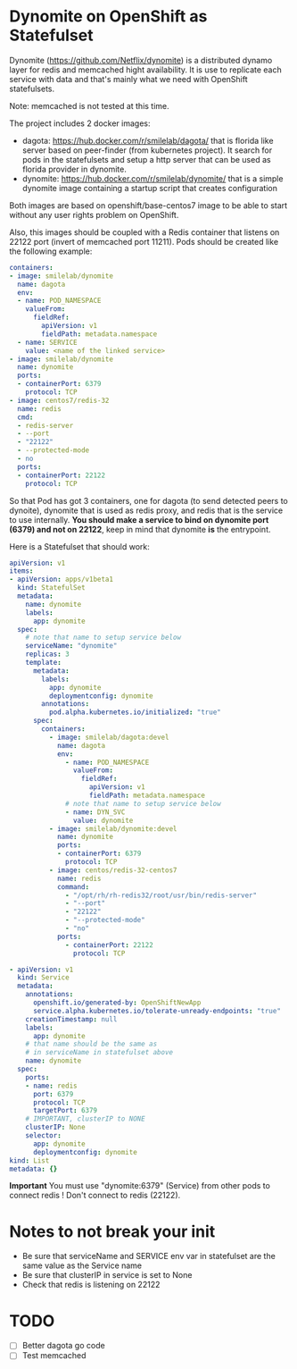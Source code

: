# Dynomite on OpenShift as Statefulset

Dynomite (https://github.com/Netflix/dynomite) is a distributed dynamo layer for redis and memcached hight availability. It is use to replicate each service with data and that's mainly what we need with OpenShift statefulsets.

Note: memcached is not tested at this time.

The project includes 2 docker images:

- dagota: https://hub.docker.com/r/smilelab/dagota/ that is florida like server based on peer-finder (from kubernetes project). It search for pods in the statefulsets and setup a http server that can be used as florida provider in dynomite.
- dynomite: https://hub.docker.com/r/smilelab/dynomite/ that is a simple dynomite image containing a startup script that creates configuration

Both images are based on openshift/base-centos7 image to be able to start without any user rights problem on OpenShift.

Also, this images should be coupled with a Redis container that listens on 22122 port (invert of memcached port 11211). Pods should be created like the following example:

```yaml
containers:
- image: smilelab/dynomite
  name: dagota
  env:
  - name: POD_NAMESPACE
    valueFrom:
      fieldRef:
        apiVersion: v1
        fieldPath: metadata.namespace
  - name: SERVICE
    value: <name of the linked service>
- image: smilelab/dynomite
  name: dynomite
  ports:
  - containerPort: 6379
    protocol: TCP
- image: centos7/redis-32
  name: redis
  cmd:
  - redis-server
  - --port
  - "22122"
  - --protected-mode
  - no
  ports:
  - containerPort: 22122
    protocol: TCP
```

So that Pod has got 3 containers, one for dagota (to send detected peers to dynoite), dynomite that is used as redis proxy, and redis that is the service to use internally. **You should make a service to bind on dynomite port (6379) and not on 22122**, keep in mind that dynomite **is** the entrypoint.

Here is a Statefulset that should work:

```yaml
apiVersion: v1
items:
- apiVersion: apps/v1beta1
  kind: StatefulSet
  metadata:
    name: dynomite
    labels:
      app: dynomite
  spec:
    # note that name to setup service below
    serviceName: "dynomite"
    replicas: 3
    template:
      metadata:
        labels:
          app: dynomite
          deploymentconfig: dynomite
        annotations:
          pod.alpha.kubernetes.io/initialized: "true"
      spec:
        containers:
          - image: smilelab/dagota:devel
            name: dagota
            env:
              - name: POD_NAMESPACE
                valueFrom:
                  fieldRef:
                    apiVersion: v1
                    fieldPath: metadata.namespace
              # note that name to setup service below
              - name: DYN_SVC
                value: dynomite
          - image: smilelab/dynomite:devel
            name: dynomite
            ports:
            - containerPort: 6379
              protocol: TCP
          - image: centos/redis-32-centos7
            name: redis
            command:
              - "/opt/rh/rh-redis32/root/usr/bin/redis-server"
              - "--port"
              - "22122"
              - "--protected-mode"
              - "no"
            ports:
              - containerPort: 22122
                protocol: TCP

- apiVersion: v1
  kind: Service
  metadata:
    annotations:
      openshift.io/generated-by: OpenShiftNewApp
      service.alpha.kubernetes.io/tolerate-unready-endpoints: "true"
    creationTimestamp: null
    labels:
      app: dynomite
    # that name should be the same as
    # in serviceName in statefulset above
    name: dynomite
  spec:
    ports:
    - name: redis
      port: 6379
      protocol: TCP
      targetPort: 6379
    # IMPORTANT, clusterIP to NONE
    clusterIP: None
    selector:
      app: dynomite
      deploymentconfig: dynomite
kind: List
metadata: {}
```

**Important** You must use "dynomite:6379" (Service) from other pods to connect redis ! Don't connect to redis (22122).


# Notes to not break your init

- Be sure that serviceName and SERVICE env var in statefulset are the same value as the Service name
- Be sure that clusterIP in service is set to None
- Check that redis is listening on 22122


# TODO

- [ ] Better dagota go code
- [ ] Test memcached

